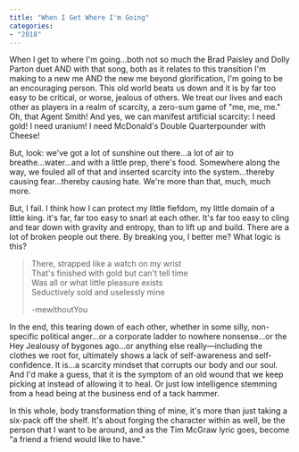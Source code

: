 ```yaml
---
title: "When I Get Where I'm Going"
categories:
- "2018"
---
```


When  I get to where I'm going...both not so much the Brad Paisley and Dolly Parton duet AND with that song, both as it relates to this transition I'm making to a new me AND the new me beyond glorification, I'm going to be an encouraging person.  This old world beats us down and it is by far too easy to be critical, or worse, jealous of others.  We treat our lives and each other as players in a realm of scarcity, a zero-sum game of "me, me, me." Oh, that Agent Smith!  And yes, we can manifest artificial scarcity: I need gold! I need uranium! I need McDonald's Double Quarterpounder with Cheese!

But, look: we've got a lot of sunshine out there...a lot of air to breathe...water...and with a little prep, there's food. Somewhere along the way, we fouled all of that and inserted scarcity into the system...thereby causing fear...thereby causing hate.  We're more than that, much, much more.

But, I fail.  I think how I can protect my little fiefdom, my little domain of a little king.  it's far, far too easy to snarl at each other.  It's far too easy to cling and tear down with gravity and entropy, than to lift up and build.  There are a lot of broken people out there.  By breaking you, I better me? What logic is this?

> There, strapped like a watch on my wrist    
> That's finished with gold but can't tell time    
> Was all or what little pleasure exists    
> Seductively sold and uselessly mine    
>
> -mewithoutYou

In the end, this tearing down of each other, whether in some silly, non-specific political anger...or a corporate ladder to nowhere nonsense...or the Hey Jealousy of bygones ago...or anything else really—including the clothes we root for, ultimately shows a lack of self-awareness and self-confidence. It is...a scarcity mindset that corrupts our body and our soul. And I'd make a guess, that it is the symptom of an old wound that we keep picking at instead of allowing it to heal. Or just low intelligence stemming from a head being at the business end of a tack hammer.

In this whole, body transformation thing of mine, it's more than just taking a six-pack off the shelf.  It's about forging the character within as well, be the person that I want to be around, and as the Tim McGraw lyric goes, become "a friend a friend would like to have."
